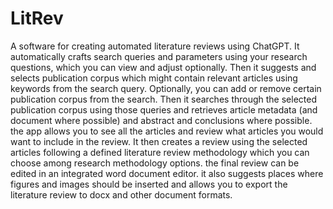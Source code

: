 # LitRev

A software for creating automated literature reviews using ChatGPT. It automatically crafts search queries and parameters using your research questions, which you can view and adjust optionally. Then it suggests and selects publication corpus which might contain relevant articles using keywords from the search query. Optionally, you can add or remove certain publication corpus from the search. Then it searches through the selected publication corpus using those queries and retrieves article metadata (and document where possible) and abstract and conclusions where possible. the app allows you to see all the articles and review what articles you would want to include in the review. It then creates a review using the selected articles following a defined literature review methodology which you can choose among research methodology options.
the final review can be edited in an integrated word document editor. it also suggests places where figures and images should be inserted and allows you to export the literature review to docx and other document formats.